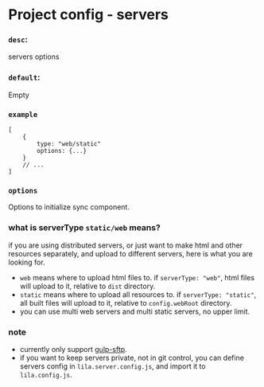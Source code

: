 # Project config - servers

### `desc`: 

servers options

### `default`: 

Empty

### `example`

```
[
    {
        type: "web/static"
        options: {...}
    }
    // ...
]
```

### `options`

Options to initialize sync component.

### what is serverType `static/web` means?

if you are using distributed servers, or just want to make html and other resources separately, and upload to different servers, here is what you are looking for.

* `web` means where to upload html files to. if `serverType: "web"`, html files will upload to it, relative to `dist` directory. 
* `static` means where to upload all resources to. if `serverType: "static"`, all built files will upload to it, relative to `config.webRoot` directory.
* you can use multi web servers and multi static servers, no upper limit.

### note

* currently only support [gulp-sftp](https://github.com/gtg092x/gulp-sftp).
* if you want to keep servers private, not in git control, you can define servers config in `lila.server.config.js`, and import it to `lila.config.js`.
